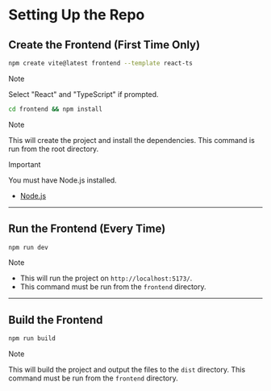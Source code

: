 # Setting Up the Repo

## Create the Frontend (First Time Only)

```bash
npm create vite@latest frontend --template react-ts
```

> [!NOTE]
> Select "React" and "TypeScript" if prompted.

```bash
cd frontend && npm install
```

> [!NOTE]
> This will create the project and install the dependencies.
> This command is run from the root directory.

> [!IMPORTANT]
> You must have Node.js installed.
> - [Node.js](https://nodejs.org/en/download/)

---

## Run the Frontend (Every Time)

```bash
npm run dev
```

> [!NOTE]
> - This will run the project on `http://localhost:5173/`.
> - This command must be run from the `frontend` directory.

---

## Build the Frontend 

```bash
npm run build
```

> [!NOTE]
> This will build the project and output the files to the `dist` directory.
> This command must be run from the `frontend` directory.

